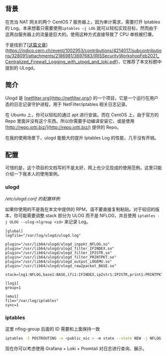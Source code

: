 ## 背景

在充当 NAT 网关的两个 CentOS 7 服务器上，因为审计需求，需要打开 Iptables 的 Log。本来想着只需要使用`iptables –j LOG` 就可以轻松实现目标，然而由于这两台服务器上的流量是巨大的。使用这种方式直接导致了 CPU 单核被打爆。

于是找到了[[这篇文章](https://indico.cern.ch/event/1002953/contributions/4214017/subcontributions/328091/attachments/2186981/3697683/IRISSecurityWorkshopFeb2021_Centralized_Firewall_Logging_with_ulogd_and_loki.pdf)](https://indico.cern.ch/event/1002953/contributions/4214017/subcontributions/328091/attachments/2186981/3697683/IRISSecurityWorkshopFeb2021_Centralized_Firewall_Logging_with_ulogd_and_loki.pdf)，它推荐了本文标题中提到的 ULogd。

## 简介

Ulogd 是 [[netfilter.org](http://netfilter.org/)](http://netfilter.org/) 的一个项目，它是一个运行在用户态的日志记录守护进程，用于 NetFilter/iptables 相关日志记录。

在 Ubuntu 上，你可以轻松的通过 apt 进行安装。而在 CentOS 上，由于官方的 Repo 里面并没有这个东西。所以你需要手动编译安装它，或是使用 [http://repo.iotti.biz/](http://repo.iotti.biz/) 提供的 Repo。

在我的使用场景下，ulogd 能极大的提升 Iptables Log 的性能，几乎没有开销。

## 配置

可惜的是，这个项目的文档写的不是太好，网上也少见现成的使用范例。这里只能介绍一下我本人的使用案例。

### ulogd

*/etc/ulogd.conf 的配置样例*

如果你使用的不是我在本文中提供的 RPM，请不要直接复制粘贴。对于较旧的版本，你可能需要调整 stack 部分为 ULOG 而不是 NFLOG，并且使用 `iptables -j ULOG --ulog-nlgroup <id>` 来记录 Log。

```
[global]
logfile="/var/log/ulogd/ulogd.log"

plugin="/usr/lib64/ulogd/ulogd_inppkt_NFLOG.so"
plugin="/usr/lib64/ulogd/ulogd_filter_IFINDEX.so"
plugin="/usr/lib64/ulogd/ulogd_filter_IP2STR.so"
plugin="/usr/lib64/ulogd/ulogd_filter_PRINTPKT.so"
plugin="/usr/lib64/ulogd/ulogd_output_LOGEMU.so"
plugin="/usr/lib64/ulogd/ulogd_raw2packet_BASE.so"

stack=log1:NFLOG,base1:BASE,ifi1:IFINDEX,ip2str1:IP2STR,print1:PRINTPKT,emu1:LOGEMU

[log1]
group=1

[emu1]
file="/var/log/iptables"
sync=1
```

### iptables

这里 nflog-group 后面的 ID 需要和上面保持一致

```bash
iptables -I POSTROUTING -o <public_nic > -m state --state NEW -j NFLOG --nflog-group 1 --nflog-prefix '[>]NAT '
```

现在你可以考虑使用 Grafana + Loki + Promtail 对日志进行查询、展示。

<!-- ##{"timestamp":1703260800}## -->